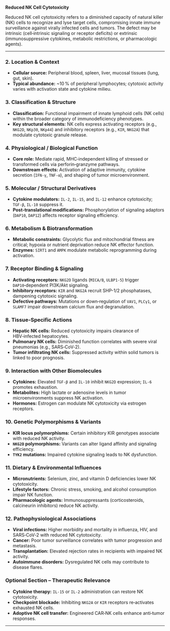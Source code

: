 **Reduced NK Cell Cytotoxicity**

Reduced NK cell cytotoxicity refers to a diminished capacity of natural killer (NK) cells to recognize and lyse target cells, compromising innate immune surveillance against virally infected cells and tumors. The defect may be intrinsic (cell‑intrinsic signaling or receptor deficits) or extrinsic (immunosuppressive cytokines, metabolic restrictions, or pharmacologic agents).

---

### 2. Location & Context
- **Cellular source:** Peripheral blood, spleen, liver, mucosal tissues (lung, gut, skin).
- **Typical abundance:** ~10 % of peripheral lymphocytes; cytotoxic activity varies with activation state and cytokine milieu.

### 3. Classification & Structure
- **Classification:** Functional impairment of innate lymphoid cells (NK cells) within the broader category of immunodeficiency phenotypes.
- **Key structural elements:** NK cells express activating receptors (e.g., `NKG2D`, `NKp30`, `NKp44`) and inhibitory receptors (e.g., `KIR`, `NKG2A`) that modulate cytotoxic granule release.

### 4. Physiological / Biological Function
- **Core role:** Mediate rapid, MHC‑independent killing of stressed or transformed cells via perforin‑granzyme pathways.
- **Downstream effects:** Activation of adaptive immunity, cytokine secretion (`IFN-γ`, `TNF-α`), and shaping of tumor microenvironment.

### 5. Molecular / Structural Derivatives
- **Cytokine modulators:** `IL‑2`, `IL‑15`, and `IL‑12` enhance cytotoxicity; `TGF‑β`, `IL‑10` suppress it.
- **Post‑translational modifications:** Phosphorylation of signaling adaptors (`DAP10`, `DAP12`) affects receptor signaling efficiency.

### 6. Metabolism & Biotransformation
- **Metabolic constraints:** Glycolytic flux and mitochondrial fitness are critical; hypoxia or nutrient deprivation reduce NK effector function.
- **Enzymes:** `SIRT1` and `AMPK` modulate metabolic reprogramming during activation.

### 7. Receptor Binding & Signaling
- **Activating receptors:** `NKG2D` ligands (`MICA/B`, `ULBP1‑5`) trigger `DAP10`‑dependent PI3K/Akt signaling.
- **Inhibitory receptors:** `KIR` and `NKG2A` recruit SHP-1/2 phosphatases, dampening cytotoxic signaling.
- **Defective pathways:** Mutations or down‑regulation of `VAV1`, `PLCγ1`, or `SLAMF7` impair downstream calcium flux and degranulation.

### 8. Tissue‑Specific Actions
- **Hepatic NK cells:** Reduced cytotoxicity impairs clearance of HBV‑infected hepatocytes.
- **Pulmonary NK cells:** Diminished function correlates with severe viral pneumonias (e.g., SARS‑CoV‑2).
- **Tumor infiltrating NK cells:** Suppressed activity within solid tumors is linked to poor prognosis.

### 9. Interaction with Other Biomolecules
- **Cytokines:** Elevated `TGF‑β` and `IL‑10` inhibit `NKG2D` expression; `IL‑6` promotes exhaustion.
- **Metabolites:** High lactate or adenosine levels in tumor microenvironments suppress NK activation.
- **Hormones:** Estrogen can modulate NK cytotoxicity via estrogen receptors.

### 10. Genetic Polymorphisms & Variants
- **KIR locus polymorphisms:** Certain inhibitory KIR genotypes associate with reduced NK activity.
- **`NKG2D` polymorphisms:** Variants can alter ligand affinity and signaling efficiency.
- **`TYK2` mutations:** Impaired cytokine signaling leads to NK dysfunction.

### 11. Dietary & Environmental Influences
- **Micronutrients:** Selenium, zinc, and vitamin D deficiencies lower NK cytotoxicity.
- **Lifestyle factors:** Chronic stress, smoking, and alcohol consumption impair NK function.
- **Pharmacologic agents:** Immunosuppressants (corticosteroids, calcineurin inhibitors) reduce NK activity.

### 12. Pathophysiological Associations
- **Viral infections:** Higher morbidity and mortality in influenza, HIV, and SARS‑CoV‑2 with reduced NK cytotoxicity.
- **Cancer:** Poor tumor surveillance correlates with tumor progression and metastasis.
- **Transplantation:** Elevated rejection rates in recipients with impaired NK activity.
- **Autoimmune disorders:** Dysregulated NK cells may contribute to disease flares.

### Optional Section – Therapeutic Relevance
- **Cytokine therapy:** `IL‑15` or `IL‑2` administration can restore NK cytotoxicity.
- **Checkpoint blockade:** Inhibiting `NKG2A` or `KIR` receptors re‑activates exhausted NK cells.
- **Adoptive NK cell transfer:** Engineered CAR‑NK cells enhance anti‑tumor responses.

---